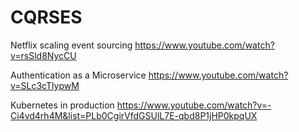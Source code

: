 # CQRSES

Netflix scaling event sourcing
https://www.youtube.com/watch?v=rsSld8NycCU


Authentication as a Microservice
https://www.youtube.com/watch?v=SLc3cTlypwM

Kubernetes in production
https://www.youtube.com/watch?v=-Ci4vd4rh4M&list=PLb0CgirVfdGSUlL7E-qbd8P1jHP0kpqUX